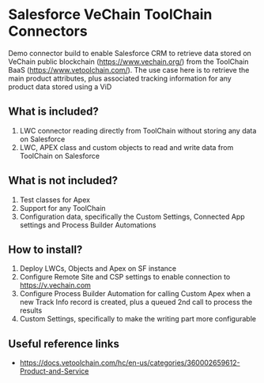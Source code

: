 # Salesforce VeChain ToolChain Connectors

Demo connector build to enable Salesforce CRM to retrieve data stored on VeChain public blockchain (https://www.vechain.org/) from the ToolChain BaaS (https://www.vetoolchain.com/). The use case here is to retrieve the main product attributes, plus associated tracking information for any product data stored using a ViD

## What is included?

1) LWC connector reading directly from ToolChain without storing any data on Salesforce
2) LWC, APEX class and custom objects to read and write data from ToolChain on Salesforce 

## What is not included?

1) Test classes for Apex
2) Support for any ToolChain
3) Configuration data, specifically the Custom Settings, Connected App settings and Process Builder Automations

## How to install?

1) Deploy LWCs, Objects and Apex on SF instance
2) Configure Remote Site and CSP settings to enable connection to https://v.vechain.com
3) Configure Process Builder Automation for calling Custom Apex when a new Track Info record is created, plus a queued 2nd call to process the results
5) Custom Settings, specifically to make the writing part more configurable

## Useful reference links

- https://docs.vetoolchain.com/hc/en-us/categories/360002659612-Product-and-Service
